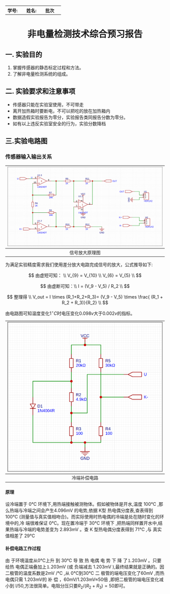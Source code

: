 <table font-size="1px">
  <th>学号:</th>
  <th></th>
  <th>姓名:</th>
  <th></th>
  <th>批次</th>
  <th></th>
</table>

# <center>非电量检测技术综合预习报告</center> 

## 一. 实验目的

1. 掌握传感器的静态标定过程和方法。
2. 了解非电量检测系统的组成。
## 二. 实验要求和注意事项
- 传感器只能在实验室使用，不可带走
- 离开加热箱时要断电，不可以把吃的放在加热箱内
- 数据造假实验报告为零分，实验报告类同报告分数为零分。
- 如有以上违反实验室安全的行为，实验分数降档

## 三.实验电路图
### 传感器输入输出关系
<center>

|![imge](./source.png)|
|:--:|
|信号放大原理图|

</center>

为满足实验精度需求我们使用差分放大电路完成信号的放大，公式推导如下:

$$
由虚短可知： \\
V_{9} = V_{10} \\
V_{6} = V_{5} \\
$$

$$
由虚断可知：\\
I = (V_9 - V_5) / R_2 \\
$$

$$
整理得 \\
V_out = I \times (R_1+R_2+R_3)= (V_9 - V_5) \times \frac{ (R_1 + R_2 + R_3)}{R_2} \\
$$

由电路图可知温度变化$1^{\circ} C$时电压变化0.098$v$大于0.002$v$的指标。
<center>

|![imge](./revise.png)|
|:--:|
|冷端补偿电路|

</center>

#### 原理
设冷端置于 0℃ 环境下,用热端接触被测物体。假如被物体是开水,温度 100℃ ,那 么热端与冷端之间会产生4.096mⅤ 的电势,依据 K型 热电偶分度表,查表得到 100℃ (测量值与真实值相吻合)。而实际使用时热电偶的冷端是处在随时变化的环境中的,冷 端很难保证 0℃。现在置冷端于 30℃ 环境下 ,把热端同样置开水中,结 果热端与冷端的电势差变为 2.893mⅤ 。查 Κ 型热电偶分度表得到 71℃ ,与 真实值相差了 29℃
#### 补偿电路工作过程
由 于环境温度从0℃上升 到 30℃ 导 致 热 电偶 电 势 下 降 了⒈203mⅤ 。只要给热 电偶正端叠加上⒈203mⅤ (或 负端减去 1.203mⅤ ),最终结果就是正确的。因二极管的温度系数是2mⅤ /℃ ,从 0℃到30℃ 二 极管的端电压变化了60mⅤ ,而热电偶只需 1.203mⅤ的 补 偿 ，60mV/1.203mV≈50倍 ,即把二极管的端电压变化减小到 l/50,方法很简单。电阻分压只要$R_2/(R_2+R_3)=50$即可。

